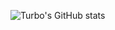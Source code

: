 ![Turbo's GitHub stats](https://github-readme-stats.vercel.app/api?username=t18n&hide=contribs,prs&count_private=true&theme=dracula)
